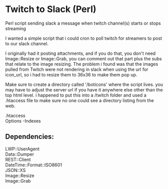 # Twitch to Slack (Perl)
Perl script sending slack a message when twitch channel(s) starts or stops streaming

I wanted a simple script that i could cron to poll twitch for streamers to post to our slack channel.

I originally had it posting attachments, and if you do that, you don't need Image::Resize or Image::Grab, you can comment out that part plus the subs that relate to the image resizing. The problem i found was that the images pulled from Twitch were not rendering in slack when using the url for icon_url, so i had to resize them to 36x36 to make them pop up.

Make sure to create a directory called '/boticons' where the script lives. you may have to adjust the server url if you have it anywhere else other than the top html level. i happened to put this into a /twitch folder and used a .htaccess file to make sure no one could see a directory listing from the web.

.htaccess  
   Options -Indexes   

Dependencies:
---------------
LWP::UserAgent  
Data::Dumper  
REST::Client  
DateTime::Format::ISO8601  
JSON::XS  
Image::Resize  
Image::Grab  

